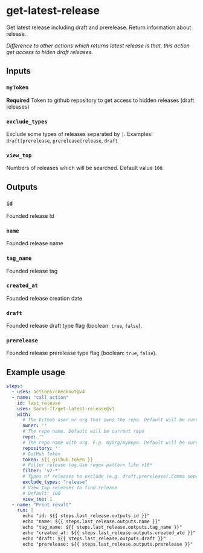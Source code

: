 # get-latest-release
Get latest release including draft and prerelease. Return information about release.

<em>Difference to other actions which returns latest release is that, this action get access to hiden draft releases.</em>

## Inputs

### `myToken`

**Required** Token to github repository to get access to hidden releases (draft releases)

### `exclude_types`

Exclude some types of releases separated by `|`. Examples: `draft|prerelease`, `prerelease|release`, `draft`

### `view_top`

Numbers of releases which will be searched. Default value `100`.

## Outputs

### `id`

Founded release Id

### `name`

Founded release name

### `tag_name`

Founded release tag

### `created_at`

Founded release creation date

### `draft`

Founded release draft type flag (boolean: `true`, `false`).

### `prerelease`

Founded release prerelease type flag (boolean: `true`, `false`).

## Example usage
```yaml
steps:
  - uses: actions/checkout@v4
  - name: "call action"
    id: last_release
    uses: Saras-IT/get-latest-release@v1
    with:
      # The Github user or org that owns the repo. Default will be current owner.
      owner: ''
      # The repo name. Default will be current repo
      repo: ''
      # The repo name with org. E.g. myOrg/myRepo. Default will be current org/repo.
      repository: ''
      # GitHub Token
      token: ${{ github.token }}
      # Filter release tag.Use regex pattern like v16*
      filter: 'v2-*'
      # Types of releases to exclude (e.g. draft,prerelease).Comma seperated list.
      exclude_types: "release"
      # View top releases to find release
      # Default: 100
      view_top: 1
  - name: "Print result"
    run: |
      echo "id: ${{ steps.last_release.outputs.id }}"
      echo "name: ${{ steps.last_release.outputs.name }}"
      echo "tag_name: ${{ steps.last_release.outputs.tag_name }}"
      echo "created_at: ${{ steps.last_release.outputs.created_atd }}"
      echo "draft: ${{ steps.last_release.outputs.draft }}"
      echo "prerelease: ${{ steps.last_release.outputs.prerelease }}"
```
